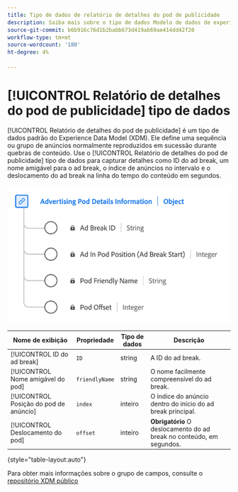 ```yaml
---
title: Tipo de dados de relatório de detalhes do pod de publicidade
description: Saiba mais sobre o tipo de dados Modelo de dados de experiência (XDM) dos relatórios de detalhes do Pod de publicidade.
source-git-commit: b6b916c76d1b2babb673d419ab69ae414dd42f20
workflow-type: tm+mt
source-wordcount: '180'
ht-degree: 4%

---
```


# [!UICONTROL Relatório de detalhes do pod de publicidade] tipo de dados

[!UICONTROL Relatório de detalhes do pod de publicidade] é um tipo de dados padrão do Experience Data Model (XDM). Ele define uma sequência ou grupo de anúncios normalmente reproduzidos em sucessão durante quebras de conteúdo. Use o [!UICONTROL Relatório de detalhes do pod de publicidade] tipo de dados para capturar detalhes como ID do ad break, um nome amigável para o ad break, o índice de anúncios no intervalo e o deslocamento do ad break na linha do tempo do conteúdo em segundos.

![Um diagrama do tipo de dados Relatórios de detalhes do pod de anúncios.](../images/data-types/advertising-pod-details-information.png)

| Nome de exibição | Propriedade | Tipo de dados | Descrição |
|----------------------------|------------------------|-----------|-------------------------------------------------------|
| [!UICONTROL ID do ad break] | `ID` | string | A ID do ad break. |
| [!UICONTROL Nome amigável do pod] | `friendlyName` | string | O nome facilmente compreensível do ad break. |
| [!UICONTROL Posição do pod de anúncio] | `index` | inteiro | O índice do anúncio dentro do início do ad break principal. |
| [!UICONTROL Deslocamento do pod] | `offset` | inteiro | **Obrigatório** O deslocamento do ad break no conteúdo, em segundos. |

{style="table-layout:auto"}

Para obter mais informações sobre o grupo de campos, consulte o [repositório XDM público](https://github.com/adobe/xdm/blob/master/components/datatypes/advertisingpoddetails.schema.json)
